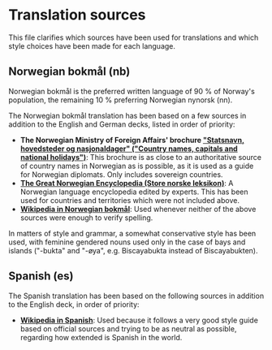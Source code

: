 # Translation sources

This file clarifies which sources have been used for translations and which style choices have been made for each language.

## Norwegian bokmål (nb)

Norwegian bokmål is the preferred written language of 90 % of Norway's population, 
the remaining 10 % preferring Norwegian nynorsk (nn).

The Norwegian bokmål translation has been based on a few sources in addition to the English and German decks, listed in order of priority:

- **The Norwegian Ministry of Foreign Affairs' brochure ["Statsnavn, hovedsteder og nasjonaldager" ("Country names, capitals and national holidays")](https://www.regjeringen.no/no/dokumenter/statsnavn-hovedsteder-og-nasjonaldager/id87863/)**:
  This brochure is as close to an authoritative source of country names in Norwegian as is possible, as it is used as a guide for Norwegian diplomats. Only includes sovereign countries.
- **[The Great Norwegian Encyclopedia (Store norske leksikon)](https://snl.no/)**: A Norwegian language encyclopedia edited by experts. This has been used for countries and territories which were not included above.
- **[Wikipedia in Norwegian bokmål](https://no.wikipedia.org/wiki/Portal:Forside)**: Used whenever neither of the above sources were enough to verify spelling.

In matters of style and grammar, a somewhat conservative style has been used, with feminine gendered nouns used only in the case of bays and islands ("-bukta" and "-øya", e.g. Biscayabukta instead of Biscayabukten).

## Spanish (es)

The Spanish translation has been based on the following sources in addition to the English deck, in order of priority:

- **[Wikipedia in Spanish](https://es.wikipedia.org/wiki/Wikipedia:Portada)**: Used because it follows a very good style guide based on official sources and trying to be as neutral as possible, regarding how extended is Spanish in the world.
